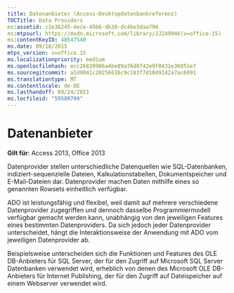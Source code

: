 ```yaml
---
title: Datenanbieter (Access-Desktopdatenbankreferenz)
TOCTitle: Data Providers
ms:assetid: c1e36245-4ece-4986-db30-dc4be3daa794
ms:mtpsurl: https://msdn.microsoft.com/library/JJ249946(v=office.15)
ms:contentKeyID: 48547540
ms.date: 09/18/2015
mtps_version: v=office.15
ms.localizationpriority: medium
ms.openlocfilehash: ecc26839906a4be89a76d8f42e9f0431e36851e7
ms.sourcegitcommit: a1d9041c20256616c9c183f7d1049142a7ac6991
ms.translationtype: MT
ms.contentlocale: de-DE
ms.lasthandoff: 09/24/2021
ms.locfileid: "59589799"
---
```

# <a name="data-providers"></a>Datenanbieter


**Gilt für**: Access 2013, Office 2013

Datenprovider stellen unterschiedliche Datenquellen wie SQL-Datenbanken, indiziert-sequenzielle Dateien, Kalkulationstabellen, Dokumentspeicher und E-Mail-Dateien dar. Datenprovider machen Daten mithilfe eines so genannten Rowsets einheitlich verfügbar.

ADO ist leistungsfähig und flexibel, weil damit auf mehrere verschiedene Datenprovider zugegriffen und dennoch dasselbe Programmiermodell verfügbar gemacht werden kann, unabhängig von den jeweiligen Features eines bestimmten Datenproviders. Da sich jedoch jeder Datenprovider unterscheidet, hängt die Interaktionsweise der Anwendung mit ADO vom jeweiligen Datenprovider ab.

Beispielsweise unterscheiden sich die Funktionen und Features des OLE DB-Anbieters für SQL Server, der für den Zugriff auf Microsoft SQL Server Datenbanken verwendet wird, erheblich von denen des Microsoft OLE DB-Anbieters für Internet Publishing, der für den Zugriff auf Dateispeicher auf einem Webserver verwendet wird.

